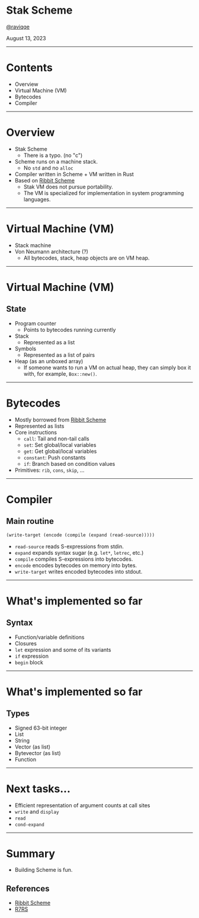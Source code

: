 # Stak Scheme

[@raviqqe](https://github.com/raviqqe)

August 13, 2023

---

# Contents

- Overview
- Virtual Machine (VM)
- Bytecodes
- Compiler

---

# Overview

- Stak Scheme
  - There is a typo. (no "c")
- Scheme runs on a machine stack.
  - No `std` and no `alloc`
- Compiler written in Scheme + VM written in Rust
- Based on [Ribbit Scheme][ribbit]
  - Stak VM does not pursue portability.
  - The VM is specialized for implementation in system programming languages.

---

# Virtual Machine (VM)

- Stack machine
- Von Neumann architecture (?)
  - All bytecodes, stack, heap objects are on VM heap.

---

# Virtual Machine (VM)

## State

- Program counter
  - Points to bytecodes running currently
- Stack
  - Represented as a list
- Symbols
  - Represented as a list of pairs
- Heap (as an unboxed array)
  - If someone wants to run a VM on actual heap, they can simply box it with, for example, `Box::new()`.

---

# Bytecodes

- Mostly borrowed from [Ribbit Scheme][ribbit]
- Represented as lists
- Core instructions
  - `call`: Tail and non-tail calls
  - `set`: Set global/local variables
  - `get`: Get global/local variables
  - `constant`: Push constants
  - `if`: Branch based on condition values
- Primitives: `rib`, `cons`, `skip`, ...

---

# Compiler

## Main routine

```scheme
(write-target (encode (compile (expand (read-source)))))
```

- `read-source` reads S-expressions from stdin.
- `expand` expands syntax sugar (e.g. `let*`, `letrec`, etc.)
- `compile` compiles S-expressions into bytecodes.
- `encode` encodes bytecodes on memory into bytes.
- `write-target` writes encoded bytecodes into stdout.

---

# What's implemented so far

## Syntax

- Function/variable definitions
- Closures
- `let` expression and some of its variants
- `if` expression
- `begin` block

---

# What's implemented so far

## Types

- Signed 63-bit integer
- List
- String
- Vector (as list)
- Bytevector (as list)
- Function

---

# Next tasks...

- Efficient representation of argument counts at call sites
- `write` and `display`
- `read`
- `cond-expand`

---

# Summary

- Building Scheme is fun.

## References

- [Ribbit Scheme][ribbit]
- [R7RS](https://small.r7rs.org/attachment/r7rs.pdf)

[ribbit]: https://github.com/udem-dlteam/ribbit/tree/main
